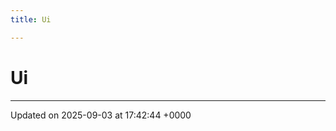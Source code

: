 ```yaml
---
title: Ui

---
```


# Ui








-------------------------------

Updated on 2025-09-03 at 17:42:44 +0000